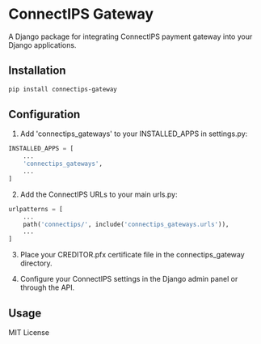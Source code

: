 # ConnectIPS Gateway

A Django package for integrating ConnectIPS payment gateway into your Django applications.

## Installation

```bash
pip install connectips-gateway
```

## Configuration

1. Add 'connectips_gateways' to your INSTALLED_APPS in settings.py:

```python
INSTALLED_APPS = [
    ...
    'connectips_gateways',
    ...
]
```

2. Add the ConnectIPS URLs to your main urls.py:

```python
urlpatterns = [
    ...
    path('connectips/', include('connectips_gateways.urls')),
    ...
]
```

3. Place your CREDITOR.pfx certificate file in the connectips_gateway directory.

4. Configure your ConnectIPS settings in the Django admin panel or through the API.

## Usage


MIT License
